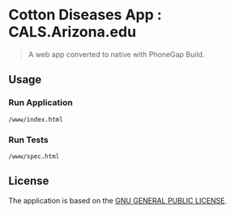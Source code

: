 # Cotton Diseases App : CALS.Arizona.edu

> A web app converted to native with PhoneGap Build.

## Usage

### Run Application

    /www/index.html

### Run Tests

    /www/spec.html



## License

The application is based on the [GNU GENERAL PUBLIC LICENSE](LICENSE).



